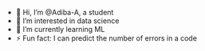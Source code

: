 - 👋 Hi, I’m @Adiba-A, a student
- 👀 I’m interested in data science
- 🌱 I’m currently learning ML
- ⚡ Fun fact: I can predict the number of errors in a code

<!---
Adiba-A/Adiba-A is a ✨ special ✨ repository because its `README.md` (this file) appears on your GitHub profile.
You can click the Preview link to take a look at your changes.
--->
